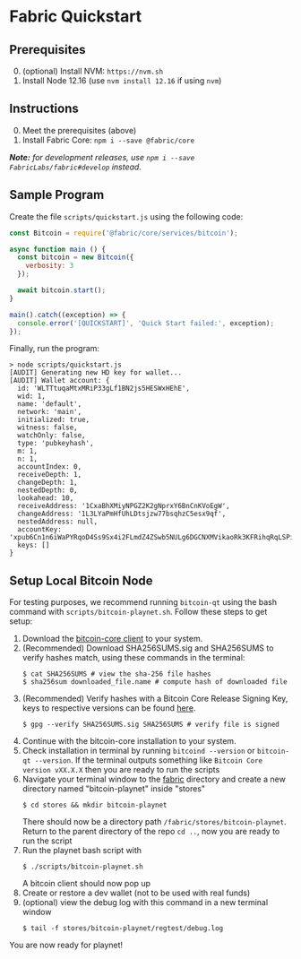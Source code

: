 # Fabric Quickstart

## Prerequisites
0. (optional) Install NVM: `https://nvm.sh`
1. Install Node 12.16 (use `nvm install 12.16` if using `nvm`)

## Instructions
0. Meet the prerequisites (above)
1. Install Fabric Core: `npm i --save @fabric/core`

_**Note:** for development releases, use `npm i --save FabricLabs/fabric#develop` instead._

## Sample Program
Create the file `scripts/quickstart.js` using the following code:

```js
const Bitcoin = require('@fabric/core/services/bitcoin');

async function main () {
  const bitcoin = new Bitcoin({
    verbosity: 3
  });

  await bitcoin.start();
}

main().catch((exception) => {
  console.error('[QUICKSTART]', 'Quick Start failed:', exception);
});
```

Finally, run the program:

```
> node scripts/quickstart.js
[AUDIT] Generating new HD key for wallet...
[AUDIT] Wallet account: {
  id: 'WLTTtuqaMtxMRiP33gLf1BN2js5HESWxHEhE',
  wid: 1,
  name: 'default',
  network: 'main',
  initialized: true,
  witness: false,
  watchOnly: false,
  type: 'pubkeyhash',
  m: 1,
  n: 1,
  accountIndex: 0,
  receiveDepth: 1,
  changeDepth: 1,
  nestedDepth: 0,
  lookahead: 10,
  receiveAddress: '1CxaBhXMiyNPGZ2K2gNprxY6BnCnKVoEgW',
  changeAddress: '1L3LYaPmHfUhLDtsjzw77bsqhzC5esx9qf',
  nestedAddress: null,
  accountKey: 'xpub6Cn1n6iWaPYRqoD4Ss9Sx4i2FLmdZ4ZSwb5NULg6DGCNXMVikaoRk3KFRihqRqLSPiNTDmVHgj7Ff1LMLidcveMf8kPHSX51CjBtZtCqiDU',
  keys: []
}
```

## Setup Local Bitcoin Node
For testing purposes, we recommend running `bitcoin-qt` using the bash command with `scripts/bitcoin-playnet.sh`. Follow these steps to get setup:

1. Download the [bitcoin-core client](https://bitcoin.org/bin/) to your system. 
2. (Recommended) Download SHA256SUMS.sig and SHA256SUMS to verify hashes match, using these commands in the terminal:
	```
	$ cat SHA256SUMS # view the sha-256 file hashes 
	$ sha256sum downloaded_file.name # compute hash of downloaded file
	```
3. (Recommended) Verify hashes with a Bitcoin Core Release Signing Key, keys to respective versions can be found [here](https://bitcoin.org/en/download).
	```
	$ gpg --verify SHA256SUMS.sig SHA256SUMS # verify file is signed
	```
4. Continue with the bitcoin-core installation to your system.
5. Check installation in terminal by running `bitcoind --version` or `bitcoin-qt --version`. If the terminal outputs something like `Bitcoin Core version vXX.X.X` then you are ready to run the scripts 
6. Navigate your terminal window to the [fabric](https://github.com/fabriclabs/fabric) directory and create a new directory named "bitcoin-playnet" inside "stores" 
	```
	$ cd stores && mkdir bitcoin-playnet
	```
	There should now be a directory path `/fabric/stores/bitcoin-playnet`. 	
	Return to the parent directory of the repo `cd ..`, now you are ready to run the script
7. Run the playnet bash script with 
	```
	$ ./scripts/bitcoin-playnet.sh
	```
	A bitcoin client should now pop up
8. Create or restore a dev wallet (not to be used with real funds)
9. (optional) view the debug log with this command in a new terminal window 
	```
	$ tail -f stores/bitcoin-playnet/regtest/debug.log
	```
You are now ready for playnet!